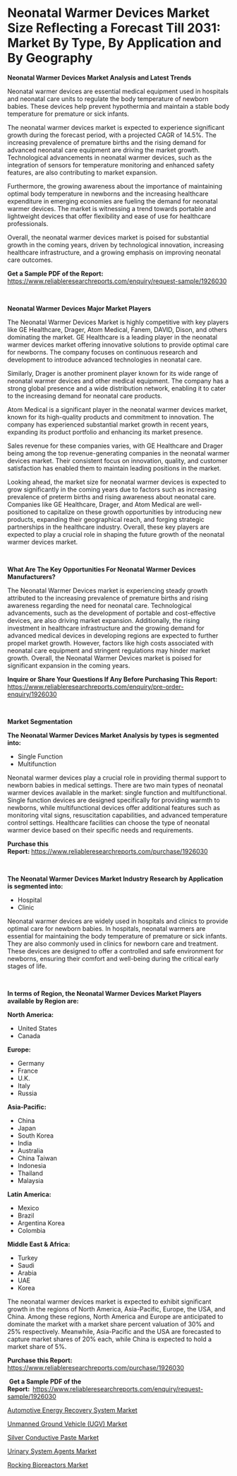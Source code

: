 <p><h1>Neonatal Warmer Devices Market Size Reflecting a Forecast Till 2031: Market By Type, By Application and By Geography</h1></p><p><strong>Neonatal Warmer Devices Market Analysis and Latest Trends</strong></p>
<p><p>Neonatal warmer devices are essential medical equipment used in hospitals and neonatal care units to regulate the body temperature of newborn babies. These devices help prevent hypothermia and maintain a stable body temperature for premature or sick infants.</p><p>The neonatal warmer devices market is expected to experience significant growth during the forecast period, with a projected CAGR of 14.5%. The increasing prevalence of premature births and the rising demand for advanced neonatal care equipment are driving the market growth. Technological advancements in neonatal warmer devices, such as the integration of sensors for temperature monitoring and enhanced safety features, are also contributing to market expansion.</p><p>Furthermore, the growing awareness about the importance of maintaining optimal body temperature in newborns and the increasing healthcare expenditure in emerging economies are fueling the demand for neonatal warmer devices. The market is witnessing a trend towards portable and lightweight devices that offer flexibility and ease of use for healthcare professionals.</p><p>Overall, the neonatal warmer devices market is poised for substantial growth in the coming years, driven by technological innovation, increasing healthcare infrastructure, and a growing emphasis on improving neonatal care outcomes.</p></p>
<p><strong>Get a Sample PDF of the Report:&nbsp;</strong> <a href="https://www.reliableresearchreports.com/enquiry/request-sample/1926030">https://www.reliableresearchreports.com/enquiry/request-sample/1926030</a></p>
<p>&nbsp;</p>
<p><strong>Neonatal Warmer Devices Major Market Players</strong></p>
<p><p>The Neonatal Warmer Devices Market is highly competitive with key players like GE Healthcare, Drager, Atom Medical, Fanem, DAVID, Dison, and others dominating the market. GE Healthcare is a leading player in the neonatal warmer devices market offering innovative solutions to provide optimal care for newborns. The company focuses on continuous research and development to introduce advanced technologies in neonatal care. </p><p>Similarly, Drager is another prominent player known for its wide range of neonatal warmer devices and other medical equipment. The company has a strong global presence and a wide distribution network, enabling it to cater to the increasing demand for neonatal care products.</p><p>Atom Medical is a significant player in the neonatal warmer devices market, known for its high-quality products and commitment to innovation. The company has experienced substantial market growth in recent years, expanding its product portfolio and enhancing its market presence.</p><p>Sales revenue for these companies varies, with GE Healthcare and Drager being among the top revenue-generating companies in the neonatal warmer devices market. Their consistent focus on innovation, quality, and customer satisfaction has enabled them to maintain leading positions in the market.</p><p>Looking ahead, the market size for neonatal warmer devices is expected to grow significantly in the coming years due to factors such as increasing prevalence of preterm births and rising awareness about neonatal care. Companies like GE Healthcare, Drager, and Atom Medical are well-positioned to capitalize on these growth opportunities by introducing new products, expanding their geographical reach, and forging strategic partnerships in the healthcare industry. Overall, these key players are expected to play a crucial role in shaping the future growth of the neonatal warmer devices market.</p></p>
<p>&nbsp;</p>
<p><strong>What Are The Key Opportunities For Neonatal Warmer Devices Manufacturers?</strong></p>
<p><p>The Neonatal Warmer Devices market is experiencing steady growth attributed to the increasing prevalence of premature births and rising awareness regarding the need for neonatal care. Technological advancements, such as the development of portable and cost-effective devices, are also driving market expansion. Additionally, the rising investment in healthcare infrastructure and the growing demand for advanced medical devices in developing regions are expected to further propel market growth. However, factors like high costs associated with neonatal care equipment and stringent regulations may hinder market growth. Overall, the Neonatal Warmer Devices market is poised for significant expansion in the coming years.</p></p>
<p><strong>Inquire or Share Your Questions If Any Before Purchasing This Report:</strong> <a href="https://www.reliableresearchreports.com/enquiry/pre-order-enquiry/1926030">https://www.reliableresearchreports.com/enquiry/pre-order-enquiry/1926030</a></p>
<p>&nbsp;</p>
<p><strong>Market Segmentation</strong></p>
<p><strong>The Neonatal Warmer Devices Market Analysis by types is segmented into:</strong></p>
<p><ul><li>Single Function</li><li>Multifunction</li></ul></p>
<p><p>Neonatal warmer devices play a crucial role in providing thermal support to newborn babies in medical settings. There are two main types of neonatal warmer devices available in the market: single function and multifunctional. Single function devices are designed specifically for providing warmth to newborns, while multifunctional devices offer additional features such as monitoring vital signs, resuscitation capabilities, and advanced temperature control settings. Healthcare facilities can choose the type of neonatal warmer device based on their specific needs and requirements.</p></p>
<p><strong>Purchase this Report:&nbsp;</strong><a href="https://www.reliableresearchreports.com/purchase/1926030">https://www.reliableresearchreports.com/purchase/1926030</a></p>
<p>&nbsp;</p>
<p><strong>The Neonatal Warmer Devices Market Industry Research by Application is segmented into:</strong></p>
<p><ul><li>Hospital</li><li>Clinic</li></ul></p>
<p><p>Neonatal warmer devices are widely used in hospitals and clinics to provide optimal care for newborn babies. In hospitals, neonatal warmers are essential for maintaining the body temperature of premature or sick infants. They are also commonly used in clinics for newborn care and treatment. These devices are designed to offer a controlled and safe environment for newborns, ensuring their comfort and well-being during the critical early stages of life.</p></p>
<p>&nbsp;</p>
<p><strong>In terms of Region, the Neonatal Warmer Devices Market Players available by Region are:</strong></p>
<p>
    <p> <strong> North America: </strong>
        <ul>
            <li>United States</li>
            <li>Canada</li>
        </ul>
        </p> 
    <p> <strong> Europe: </strong>
        <ul>
            <li>Germany</li>
            <li>France</li>
            <li>U.K.</li>
            <li>Italy</li>
            <li>Russia</li>
        </ul>
        </p> 
    <p> <strong> Asia-Pacific: </strong>
        <ul>
            <li>China</li>
            <li>Japan</li>
            <li>South Korea</li>
            <li>India</li>
            <li>Australia</li>
            <li>China Taiwan</li>
            <li>Indonesia</li>
            <li>Thailand</li>
            <li>Malaysia</li>
        </ul>
        </p> 
    <p> <strong> Latin America: </strong>
        <ul>
            <li>Mexico</li>
            <li>Brazil</li>
            <li>Argentina Korea</li>
            <li>Colombia</li>
        </ul>
        </p> 
    <p> <strong> Middle East & Africa: </strong>
        <ul>
            <li>Turkey</li>
            <li>Saudi</li>
            <li>Arabia</li>
            <li>UAE</li>
            <li>Korea</li>
        </ul>
    </p>
    </p>
<p><p>The neonatal warmer devices market is expected to exhibit significant growth in the regions of North America, Asia-Pacific, Europe, the USA, and China. Among these regions, North America and Europe are anticipated to dominate the market with a market share percent valuation of 30% and 25% respectively. Meanwhile, Asia-Pacific and the USA are forecasted to capture market shares of 20% each, while China is expected to hold a market share of 5%.</p></p>
<p><strong>Purchase this Report: </strong><a href="https://www.reliableresearchreports.com/purchase/1926030">https://www.reliableresearchreports.com/purchase/1926030</a></p>
<p>&nbsp;<strong>Get a Sample PDF of the Report:&nbsp;&nbsp;</strong><a href="https://www.reliableresearchreports.com/enquiry/request-sample/1926030">https://www.reliableresearchreports.com/enquiry/request-sample/1926030</a></p>
<p><strong></strong></p>
<p><p><a href="https://automatic-knee-4c7.notion.site/Automotive-Energy-Recovery-System-Market-Furnish-Information-about-Market-Size-Market-Share-Market-b29e916c21314757b6eccf74bdd5877b">Automotive Energy Recovery System Market</a></p><p><a href="https://sulfuric-clavicle-d39.notion.site/Unmanned-Ground-Vehicle-UGV-Market-Centers-on-Aspects-such-as-Market-Growth-Market-Share-Market--06a8fa9fe7de46ab9b60d9075fd781d1">Unmanned Ground Vehicle (UGV) Market</a></p><p><a href="https://view.publitas.com/reportprime-1/silver-conductive-paste-market-size-market-share-and-global-market-analysis-report-2024-2031/">Silver Conductive Paste Market</a></p><p><a href="https://github.com/jodemen/Market-Research-Report-List-1/blob/main/urinary-system-agents-market.md">Urinary System Agents Market</a></p><p><a href="https://github.com/jj19131/Market-Research-Report-List-1/blob/main/rocking-bioreactors-market.md">Rocking Bioreactors Market</a></p></p>